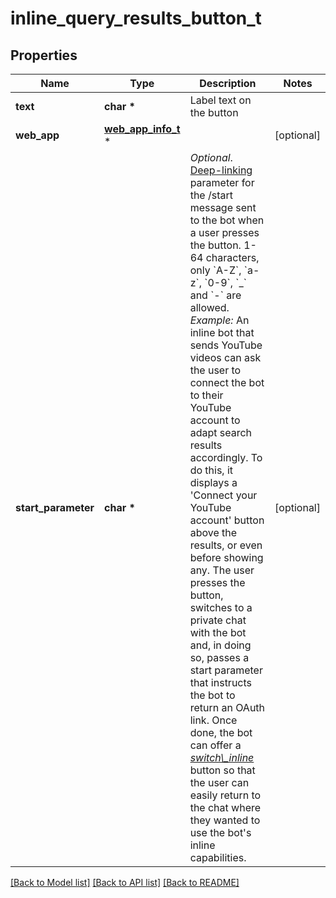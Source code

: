 # inline_query_results_button_t

## Properties
Name | Type | Description | Notes
------------ | ------------- | ------------- | -------------
**text** | **char \*** | Label text on the button | 
**web_app** | [**web_app_info_t**](web_app_info.md) \* |  | [optional] 
**start_parameter** | **char \*** | *Optional*. [Deep-linking](https://core.telegram.org/bots/features#deep-linking) parameter for the /start message sent to the bot when a user presses the button. 1-64 characters, only &#x60;A-Z&#x60;, &#x60;a-z&#x60;, &#x60;0-9&#x60;, &#x60;_&#x60; and &#x60;-&#x60; are allowed.    *Example:* An inline bot that sends YouTube videos can ask the user to connect the bot to their YouTube account to adapt search results accordingly. To do this, it displays a &#39;Connect your YouTube account&#39; button above the results, or even before showing any. The user presses the button, switches to a private chat with the bot and, in doing so, passes a start parameter that instructs the bot to return an OAuth link. Once done, the bot can offer a [*switch\\_inline*](https://core.telegram.org/bots/api/#inlinekeyboardmarkup) button so that the user can easily return to the chat where they wanted to use the bot&#39;s inline capabilities. | [optional] 

[[Back to Model list]](../README.md#documentation-for-models) [[Back to API list]](../README.md#documentation-for-api-endpoints) [[Back to README]](../README.md)


